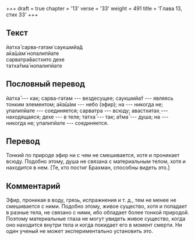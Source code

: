 +++
draft = true
chapter = '13'
verse = '33'
weight = 491
title = 'Глава 13, стих 33'
+++
## Текст

йатха̄ сарва-гатам̇ саукшмйа̄д  
а̄ка̄ш́ам̇ нопалипйате  
сарватра̄вастхито дехе  
татха̄тма̄ нопалипйате

## Пословный перевод

йатха̄ --- как; сарва-гатам --- вездесущее; саукшмйа̄т --- являясь тонким
элементом; а̄ка̄ш́ам --- небо (эфир); на --- никогда не; упалипйате ---
соединяется; сарватра --- всюду; авастхитах̣ --- находящаяся; дехе --- в
теле; татха̄ --- так; а̄тма̄ --- душа; на --- никогда не; упалипйате ---
соединяется.

## Перевод

Тонкий по природе эфир ни с чем не смешивается, хотя и проникает всюду.
Подобно этому, душа не связана с материальным телом, хотя и находится в
нем. \[Те, кто постиг Брахман, способны видеть это.\]

## Комментарий

Эфир, проникая в воду, грязь, испражнения и т. д., тем не менее не
смешивается с ними. Подобно этому, живое существо, хотя и попадает в
разные тела, не связано с ними, ибо обладает более тонкой природой.
Поэтому материальные глаза не могут увидеть живое существо, когда оно
находится внутри тела и когда покидает его в момент смерти. Ни один
ученый не может экспериментально установить это.
